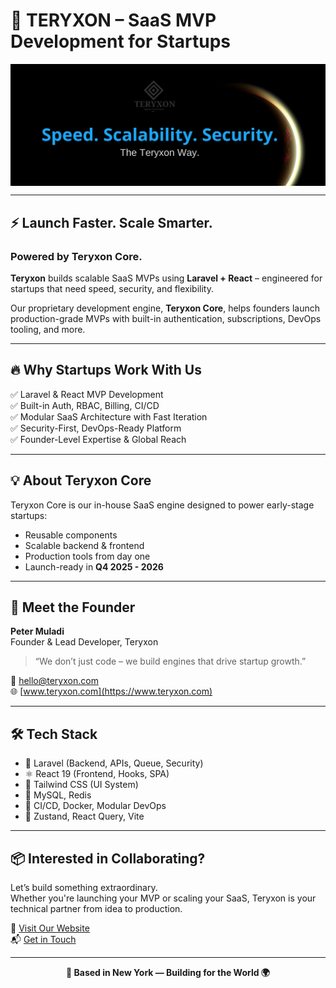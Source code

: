 # 🚀 TERYXON – SaaS MVP Development for Startups

<a href="https://www.teryxon.com" target="_blank">
  <img src="teryxon.png" alt="Teryxon Logo" align="center"  />
</a>

---

## ⚡ Launch Faster. Scale Smarter.  
### Powered by Teryxon Core.

**Teryxon** builds scalable SaaS MVPs using **Laravel + React** – engineered for startups that need speed, security, and flexibility.

Our proprietary development engine, **Teryxon Core**, helps founders launch production-grade MVPs with built-in authentication, subscriptions, DevOps tooling, and more.

---

## 🔥 Why Startups Work With Us

✅ Laravel & React MVP Development  
✅ Built-in Auth, RBAC, Billing, CI/CD  
✅ Modular SaaS Architecture with Fast Iteration  
✅ Security-First, DevOps-Ready Platform  
✅ Founder-Level Expertise & Global Reach

---

## 💡 About Teryxon Core

Teryxon Core is our in-house SaaS engine designed to power early-stage startups:  
- Reusable components  
- Scalable backend & frontend  
- Production tools from day one  
- Launch-ready in **Q4 2025 - 2026**

---

## 👤 Meet the Founder

**Peter Muladi**  
Founder & Lead Developer, Teryxon  
> “We don’t just code – we build engines that drive startup growth.”

📩 hello@teryxon.com  
🌐 [www.teryxon.com](https://www.teryxon.com)

---

## 🛠️ Tech Stack

- 🧱 Laravel (Backend, APIs, Queue, Security)  
- ⚛️ React 19 (Frontend, Hooks, SPA)  
- 🎨 Tailwind CSS (UI System)  
- 🐘 MySQL, Redis  
- 🚀 CI/CD, Docker, Modular DevOps  
- 🧠 Zustand, React Query, Vite

---

## 📦 Interested in Collaborating?

Let’s build something extraordinary.  
Whether you're launching your MVP or scaling your SaaS, Teryxon is your technical partner from idea to production.

🔗 [Visit Our Website](https://www.teryxon.com)  
📬 [Get in Touch](mailto:hello@teryxon.com)

---

<p align="center">
  <strong>📍 Based in New York — Building for the World 🌍</strong>
</p>

